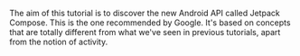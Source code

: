 The aim of this tutorial is to discover the new Android API called Jetpack Compose. This is the one recommended by Google. It's based on concepts that are totally different from what we've seen in previous tutorials, apart from the notion of activity.
